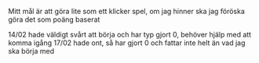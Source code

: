 Mitt mål är att göra lite som ett klicker spel, om jag hinner ska jag föröska göra det som poäng baserat

14/02
hade väldigt svårt att börja och har typ gjort 0, behöver hjälp med att komma igång 
17/02
hade ont, så har gjort 0 och fattar inte helt än vad jag ska börja med